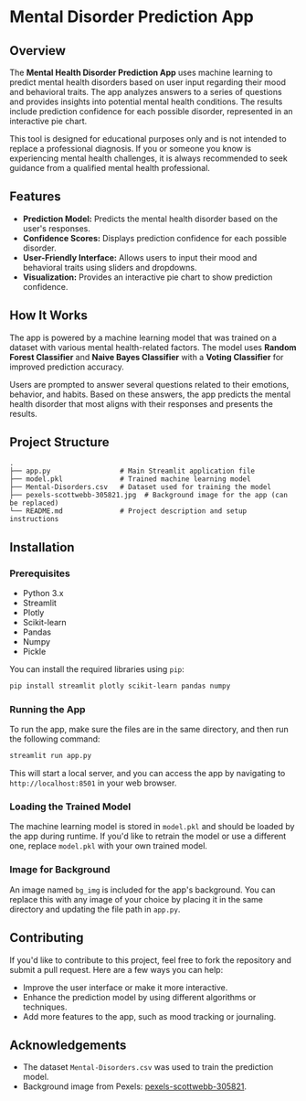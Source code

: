 
# Mental Disorder Prediction App

## Overview

The **Mental Health Disorder Prediction App** uses machine learning to predict mental health disorders based on user input regarding their mood and behavioral traits. The app analyzes answers to a series of questions and provides insights into potential mental health conditions. The results include prediction confidence for each possible disorder, represented in an interactive pie chart.

This tool is designed for educational purposes only and is not intended to replace a professional diagnosis. If you or someone you know is experiencing mental health challenges, it is always recommended to seek guidance from a qualified mental health professional.

## Features

- **Prediction Model:** Predicts the mental health disorder based on the user's responses.
- **Confidence Scores:** Displays prediction confidence for each possible disorder.
- **User-Friendly Interface:** Allows users to input their mood and behavioral traits using sliders and dropdowns.
- **Visualization:** Provides an interactive pie chart to show prediction confidence.

## How It Works

The app is powered by a machine learning model that was trained on a dataset with various mental health-related factors. The model uses **Random Forest Classifier** and **Naive Bayes Classifier** with a **Voting Classifier** for improved prediction accuracy.

Users are prompted to answer several questions related to their emotions, behavior, and habits. Based on these answers, the app predicts the mental health disorder that most aligns with their responses and presents the results.

## Project Structure

```plaintext
.
├── app.py                 # Main Streamlit application file
├── model.pkl              # Trained machine learning model
├── Mental-Disorders.csv   # Dataset used for training the model
├── pexels-scottwebb-305821.jpg  # Background image for the app (can be replaced)
└── README.md              # Project description and setup instructions
```

## Installation

### Prerequisites

- Python 3.x
- Streamlit
- Plotly
- Scikit-learn
- Pandas
- Numpy
- Pickle

You can install the required libraries using `pip`:

```bash
pip install streamlit plotly scikit-learn pandas numpy
```

### Running the App

To run the app, make sure the files are in the same directory, and then run the following command:

```bash
streamlit run app.py
```

This will start a local server, and you can access the app by navigating to `http://localhost:8501` in your web browser.

### Loading the Trained Model

The machine learning model is stored in `model.pkl` and should be loaded by the app during runtime. If you'd like to retrain the model or use a different one, replace `model.pkl` with your own trained model.

### Image for Background

An image named `bg_img` is included for the app's background. You can replace this with any image of your choice by placing it in the same directory and updating the file path in `app.py`.

## Contributing

If you'd like to contribute to this project, feel free to fork the repository and submit a pull request. Here are a few ways you can help:

- Improve the user interface or make it more interactive.
- Enhance the prediction model by using different algorithms or techniques.
- Add more features to the app, such as mood tracking or journaling.


## Acknowledgements

- The dataset `Mental-Disorders.csv` was used to train the prediction model.
- Background image from Pexels: [pexels-scottwebb-305821](https://www.pexels.com/photo/photo-of-person-holding-paper-305821/).
